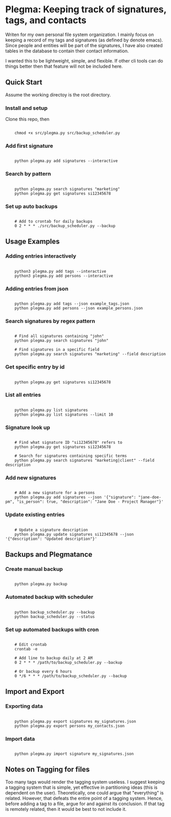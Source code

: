 # Plegma: Keeping track of signatures, tags, and contacts

Writen for my own personal file system organization. I mainly focus on keeping a record of my tags and signatures (as defined by denote emacs). Since people and entities will be part of the signatures, I have also created tables in the database to contain their contact information.

I wanted this to be lightweight, simple, and flexible. If other cli tools can do things better then that feature will not be included here.

## Quick Start

Assume the working directoy is the root directory.

### Install and setup

Clone this repo, then

```shell

    chmod +x src/plegma.py src/backup_scheduler.py

```

### Add first signature

```shell

    python plegma.py add signatures --interactive

```

### Search by pattern

```shell

    python plegma.py search signatures "marketing"
    python plegma.py get signatures si12345678

```

### Set up auto backups

```shell

    # Add to crontab for daily backups
    0 2 * * * ./src/backup_scheduler.py --backup

```

## Usage Examples

### Adding entries interactively

```shell

    python3 plegma.py add tags --interactive
    python3 plegma.py add persons --interactive

```

### Adding entries from json

```shell

    python plegma.py add tags --json example_tags.json
    python plegma.py add persons --json example_persons.json

```

### Search signatures by regex pattern

```shell

    # Find all signatures containing "john"
    python plegma.py search signatures "john"

    # Find signatures in a specific field
    python plegma.py search signatures "marketing" --field description

```

### Get specific entry by id

```shell

    python plegma.py get signatures si12345678

```

### List all entries

```shell

    python plegma.py list signatures
    python plegma.py list signatures --limit 10

```

### Signature look up

```shell

    # Find what signature ID "si12345678" refers to
    python plegma.py get signatures si12345678

    # Search for signatures containing specific terms
    python plegma.py search signatures "marketing|client" --field description

```

### Add new signatures

```shell

    # Add a new signature for a persons
    python plegma.py add signatures --json '{"signature": "jane-doe-pm", "is_person": true, "description": "Jane Doe - Project Manager"}'

```

### Update existing entries

```shell

    # Update a signature description
    python plegma.py update signatures si12345678 --json '{"description": "Updated description"}'

```


## Backups and Plegmatance

### Create manual backup

```shell

    python plegma.py backup

```

### Automated backup with scheduler

```shell

    python backup_scheduler.py --backup
    python backup_scheduler.py --status

```

### Set up automated backups with cron

```shell

    # Edit crontab
    crontab -e

    # Add line to backup daily at 2 AM
    0 2 * * * /path/to/backup_scheduler.py --backup

    # Or backup every 6 hours
    0 */6 * * * /path/to/backup_scheduler.py --backup

```

## Import and Export

### Exporting data

```shell

    python plegma.py export signatures my_signatures.json
    python plegma.py export persons my_contacts.json

```

### Import data

```shell

    python plegma.py import signature my_signatures.json

```

## Notes on Tagging for files

Too many tags would render the tagging system useless. I suggest keeping a tagging system that is simple, yet effective in partitioning ideas (this is dependent on the user). Theoretically, one could argue that "everything" is related. However, that defeats the entire point of a tagging system. Hence, before adding a tag to a file, argue for and against its conclusion. If that tag is remotely related, then it would be best to not include it.

